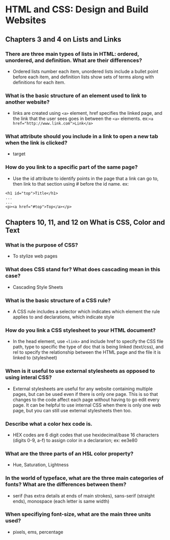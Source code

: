 # HTML and CSS: Design and Build Websites

## Chapters 3 and 4 on Lists and Links

### There are three main types of lists in HTML: ordered, unordered, and definition. What are their differences?
- Ordered lists number each item, unordered lists include a bullet point before each item, and definition lists show sets of terms along with definitions for each item.

### What is the basic structure of an element used to link to another website?
- links are created using ```<a>``` element, href specifies the linked page, and the link that the user sees goes in between the ```<a>``` elements.
ex:```<a href="http://www.link.com">Link</a> ```

### What attribute should you include in a link to open a new tab when the link is clicked?
- target
### How do you link to a specific part of the same page?
- Use the id attribute to identify points in the page that a link can go to, then link to that section using # before the id name.
ex:
```
<h1 id="top">Title</h1>
...
...
<p><a href="#top">Top</a></p>
```

## Chapters 10, 11, and 12 on What is CSS, Color and Text

### What is the purpose of CSS?
- To stylize web pages

### What does CSS stand for? What does cascading mean in this case?
- Cascading Style Sheets

### What is the basic structure of a CSS rule?
- A CSS rule includes a selector which indicates which element the rule applies to and declarations, which indicate style

### How do you link a CSS stylesheet to your HTML document?
- In the head element, use ```<link>``` and include href to specify the CSS file path, type to specific the type of doc that is being linked (text/css), and rel to specify the relationship between the HTML page and the file it is linked to (stylesheet)

### When is it useful to use external stylesheets as opposed to using interal CSS?
- External stylesheets are useful for any website containing multiple pages, but can be used even if there is only one page. This is so that changes to the code affect each page without having to go edit every page. It can be helpful to use internal CSS when there is only one web page, but you can still use external stylesheets then too.

### Describe what a color hex code is.
- HEX codes are 6 digit codes that use hexidecimal/base 16 characters (digits 0-9, a-f) to assign color in a declararion; ex: ee3e80

### What are the three parts of an HSL color property?
- Hue, Saturation, Lightness

### In the world of typeface, what are the three main categories of fonts? What are the differences between them?
- serif (has extra details at ends of main strokes), sans-serif (straight ends), monospace (each letter is same width)

### When specifiying font-size, what are the main three units used?
- pixels, ems, percentage
